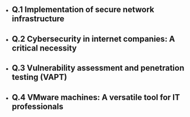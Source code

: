 - ## Q.1 Implementation of secure network infrastructure
- ## Q.2 Cybersecurity in internet companies: A critical necessity
- ## Q.3 Vulnerability assessment and penetration testing (VAPT)
- ## Q.4 VMware machines: A versatile tool for IT professionals


